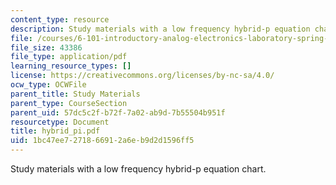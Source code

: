 ```yaml
---
content_type: resource
description: Study materials with a low frequency hybrid-p equation chart.
file: /courses/6-101-introductory-analog-electronics-laboratory-spring-2007/1bc47ee7271866912a6eb9d2d1596ff5_hybrid_pi.pdf
file_size: 43386
file_type: application/pdf
learning_resource_types: []
license: https://creativecommons.org/licenses/by-nc-sa/4.0/
ocw_type: OCWFile
parent_title: Study Materials
parent_type: CourseSection
parent_uid: 57dc5c2f-b72f-7a02-ab9d-7b55504b951f
resourcetype: Document
title: hybrid_pi.pdf
uid: 1bc47ee7-2718-6691-2a6e-b9d2d1596ff5
---
```

Study materials with a low frequency hybrid-p equation chart.